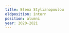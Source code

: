 ```yaml
---
title: Elena Stylianopoulou
oldposition: intern
position: alumni
year: 2020-2021
---
```


<!-- Brief bio -->